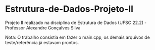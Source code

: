 # Estrutura-de-Dados-Projeto-II
Projeto II realizado na disciplina de Estrutura de Dados (UFSC 22.2) - Professor Alexandre Gonçalves Silva

Nota: O trabalho consistia em fazer o main.cpp, os demais arquivos de teste/referência já estavam prontos.

